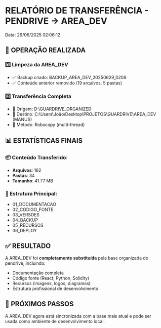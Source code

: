 ﻿# RELATÓRIO DE TRANSFERÊNCIA - PENDRIVE → AREA_DEV
Data: 29/06/2025 02:06:12

## 🔄 OPERAÇÃO REALIZADA

### 1️⃣ Limpeza da AREA_DEV
- ✅ Backup criado: BACKUP_AREA_DEV_20250629_0206
- ✅ Conteúdo anterior removido (19 arquivos, 5 pastas)

### 2️⃣ Transferência Completa
- 📂 Origem: D:\GUARDRIVE_ORGANIZED
- 📂 Destino: C:\Users\João\Desktop\PROJETOS\GUARDRIVE\AREA_DEV (MANUS)
- 🔧 Método: Robocopy (multi-thread)

## 📊 ESTATÍSTICAS FINAIS

### 📦 Conteúdo Transferido:
- **Arquivos**: 162
- **Pastas**: 34
- **Tamanho**: 41.77 MB

### 📁 Estrutura Principal:
- 01_DOCUMENTACAO
- 02_CODIGO_FONTE
- 03_VERSOES
- 04_BACKUP
- 05_RECURSOS
- 06_DEPLOY

## ✅ RESULTADO
A AREA_DEV foi **completamente substituída** pela base organizada do pendrive, incluindo:
- Documentação completa
- Código fonte (React, Python, Solidity)
- Recursos (imagens, logos, diagramas)
- Estrutura profissional de desenvolvimento

## 🎯 PRÓXIMOS PASSOS
A AREA_DEV agora está sincronizada com a base mais atual e pode ser usada como ambiente de desenvolvimento local.

